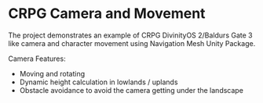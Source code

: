 # CRPG Camera and Movement

The project demonstrates an example of CRPG DivinityOS 2/Baldurs Gate 3 like camera and character movement using Navigation Mesh Unity Package.

Camera Features:
- Moving and rotating
- Dynamic height calculation in lowlands / uplands
- Obstacle avoidance to avoid the camera getting under the landscape